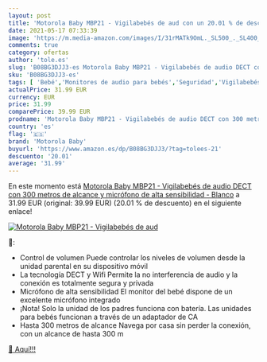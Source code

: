 ```yaml
---
layout: post
title: 'Motorola Baby MBP21 - Vigilabebés de aud con un 20.01 % de descuento'
date: 2021-05-17 07:33:39
image: 'https://m.media-amazon.com/images/I/31rMATk9OmL._SL500_._SL400_.jpg'
comments: true
category: ofertas
author: 'tole.es'
slug: 'B08BG3DJJ3-es Motorola Baby MBP21 - Vigilabebés de audio DECT con 300...'
sku: 'B08BG3DJJ3-es'
tags: [ 'Bebé','Monitores de audio para bebés','Seguridad','Vigilabebés','motorola baby','vigilabebés', ]
actualPrice: 31.99 EUR
currency: EUR
price: 31.99
comparePrice: 39.99 EUR
prodname: 'Motorola Baby MBP21 - Vigilabebés de audio DECT con 300 metros de alcance y micrófono de alta sensibilidad - Blanco'
country: 'es'
flag: '🇪🇸'
brand: 'Motorola Baby'
buyurl: 'https://www.amazon.es/dp/B08BG3DJJ3/?tag=tolees-21'
descuento: '20.01'
average: '31.99'
---
```


En este momento está [Motorola Baby MBP21 - Vigilabebés de audio DECT con 300 metros de alcance y micrófono de alta sensibilidad - Blanco](https://www.amazon.es/dp/B08BG3DJJ3/?tag=tolees-21) a 31.99 EUR (original: 39.99 EUR) (20.01 %  de descuento) en el siguiente enlace!

[![Motorola Baby MBP21 - Vigilabebés de aud](https://m.media-amazon.com/images/I/31rMATk9OmL._SL500_._SL400_.jpg)](https://www.amazon.es/dp/B08BG3DJJ3/?tag=tolees-21)

🔎:

- Control de volumen Puede controlar los niveles de volumen desde la unidad parental en su dispositivo móvil
- La tecnología DECT y Wifi Permite la no interferencia de audio y la conexión es totalmente segura y privada
- Micrófono de alta sensibilidad El monitor del bebé dispone de un excelente micrófono integrado
- ¡Nota! Solo la unidad de los padres funciona con batería. Las unidades para bebés funcionan a través de un adaptador de CA
- Hasta 300 metros de alcance Navega por casa sin perder la conexión, con un alcance de hasta 300 m

[🛒 Aquí!!!](https://www.amazon.es/dp/B08BG3DJJ3/?tag=tolees-21)
